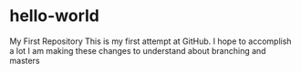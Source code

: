 # hello-world
My First Repository
This is my first attempt at GitHub.
I hope to accomplish a lot
I am making these changes to understand about branching and masters
